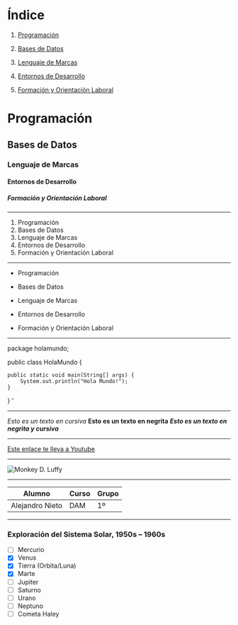 # **Índice**

1. [Programación](#programación)

2. [Bases de Datos](#bases-de-datos)

3. [Lenguaje de Marcas](#lenguaje-de-marcas)

4. [Entornos de Desarrollo](#entornos-de-desarrollo)

5. [Formación y Orientación Laboral](#formación-y-orientación-laboral)

# Programación
## Bases de Datos
### Lenguaje de Marcas
#### Entornos de Desarrollo
##### Formación y Orientación Laboral
---

1. Programación
2. Bases de Datos
3. Lenguaje de Marcas
4. Entornos de Desarrollo
5. Formación y Orientación Laboral

---

- Programación
* Bases de Datos
+ Lenguaje de Marcas
- Entornos de Desarrollo
* Formación y Orientación Laboral

---

package holamundo;

public class HolaMundo {

	public static void main(String[] args) {
		System.out.println("Hola Mundo!");
	}
}
'

---

*Esto es un texto en cursiva*
**Esto es un texto en negrita**
***Esto es un texto en negrita y cursiva***

---

[Este enlace te lleva a Youtube](https://www.youtube.com/watch?v=dQw4w9WgXcQ)

---

![Monkey D. Luffy](https://i.pinimg.com/1200x/43/e7/12/43e7126dc55c55efbe6c04ef4b5b55a4.jpg "Monkey D. Luffy")

---

| Alumno | Curso | Grupo |
| -- | -- | -- |
| Alejandro Nieto | DAM | 1º |

---

### Exploración del Sistema Solar, 1950s – 1960s

- [ ] Mercurio
- [x] Venus
- [x] Tierra (Orbita/Luna)
- [x] Marte
- [ ] Jupiter
- [ ] Saturno
- [ ] Urano
- [ ] Neptuno
- [ ] Cometa Haley
